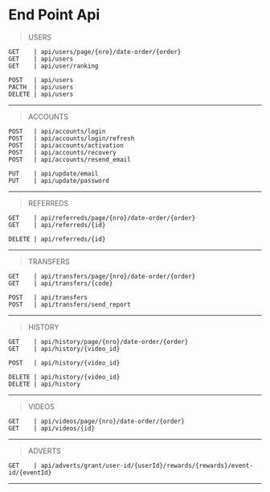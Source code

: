 End Point Api
=

>USERS

    GET    | api/users/page/{nro}/date-order/{order}
    GET    | api/users
    GET    | api/user/ranking

    POST   | api/users
    PACTH  | api/users
    DELETE | api/users

---

>ACCOUNTS

    POST   | api/accounts/login
    POST   | api/accounts/login/refresh
    POST   | api/accounts/activation
    POST   | api/accounts/recovery
    POST   | api/accounts/resend_email

    PUT    | api/update/email
    PUT    | api/update/password
---

>REFERREDS

    GET    | api/referreds/page/{nro}/date-order/{order}
    GET    | api/referreds/{id}

    DELETE | api/referreds/{id}

---

>TRANSFERS

    GET    | api/transfers/page/{nro}/date-order/{order}
    GET    | api/transfers/{code}

    POST   | api/transfers
    POST   | api/transfers/send_report

---

>HISTORY

    GET    | api/history/page/{nro}/date-order/{order}
    GET    | api/history/{video_id}

    POST   | api/history/{video_id}

    DELETE | api/history/{video_id}
    DELETE | api/history

---

>VIDEOS

    GET    | api/videos/page/{nro}/date-order/{order}
    GET    | api/videos/{id}

---

>ADVERTS

    GET    | api/adverts/grant/user-id/{userId}/rewards/{rewards}/event-id/{eventId}

---
